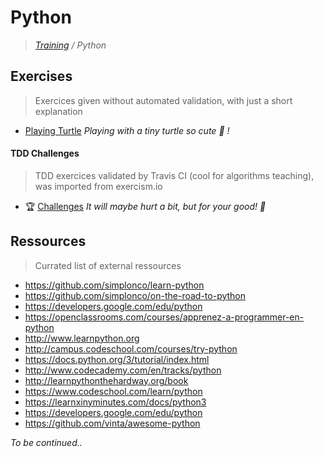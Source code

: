 # Python

>_[Training](https://github.com/simplonco/training) / Python_

## Exercises

> Exercices given without automated validation, with just a short explanation

* [Playing Turtle](https://github.com/simplonco/python-playing-turtle) _Playing with a tiny turtle so cute :turtle: !_

#### TDD Challenges

> TDD exercices validated by Travis CI (cool for algorithms teaching), was imported from exercism.io

* :trophy: [Challenges](https://github.com/simplonco/python-challenges) _It will maybe hurt a bit, but for your good! :cactus:_

## Ressources

> Currated list of external ressources

* https://github.com/simplonco/learn-python
* https://github.com/simplonco/on-the-road-to-python
* https://developers.google.com/edu/python
* https://openclassrooms.com/courses/apprenez-a-programmer-en-python
* http://www.learnpython.org
* http://campus.codeschool.com/courses/try-python
* https://docs.python.org/3/tutorial/index.html
* http://www.codecademy.com/en/tracks/python
* http://learnpythonthehardway.org/book
* https://www.codeschool.com/learn/python
* https://learnxinyminutes.com/docs/python3
* https://developers.google.com/edu/python
* https://github.com/vinta/awesome-python


_To be continued.._
